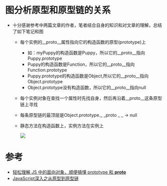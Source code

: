 # 图分析原型和原型链的关系
- 十分感谢参考中两篇文章的作者，笔者结合自身的知识和对文章的理解，总结了如下笔记和图
  - 每个实例的__proto__属性指向它的构造函数的原型(prototype)上
    - 如：myPuppy的构造函数是Puppy，所以它的__proto__指向Puppy.prototype
    -  Puppy的构造函数是Function，所以它的__proto__指向Function.prototype
    -  Puppy.prototype的构造函数是Object,所以它的__proto__指向Object.prototype
    -  Object.prototype没有构造函数，所以它的__proto__指向null
  - 每个实例对象在查找一个属性时先找自身，然后再沿着__proto__这条原型链上寻找
  - 每条原型链的最顶层是Object.prototype._ _proto _ _ -> null
  - 静态方法在构造函数上，实例方法在实例上

	![](https://p3-juejin.byteimg.com/tos-cn-i-k3u1fbpfcp/4edf0e5d86dd4f5e8adec532cd567638~tplv-k3u1fbpfcp-zoom-1.image)
# 参考
- [轻松理解 JS 中的面向对象，顺便搞懂 prototype 和 __proto__](https://blog.csdn.net/qq_47008195/article/details/108569167)
- [JavaScript深入之从原型到原型链](https://github.com/mqyqingfeng/Blog/issues/2)
